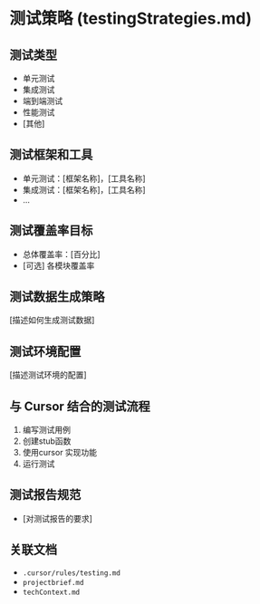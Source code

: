 # 测试策略 (testingStrategies.md)

## 测试类型

*   单元测试
*   集成测试
*   端到端测试
*   性能测试
*   [其他]

## 测试框架和工具

*   单元测试：[框架名称]，[工具名称]
*   集成测试：[框架名称]，[工具名称]
*   ...

## 测试覆盖率目标

*   总体覆盖率：[百分比]
*   [可选] 各模块覆盖率

## 测试数据生成策略

[描述如何生成测试数据]

## 测试环境配置

[描述测试环境的配置]

## 与 Cursor 结合的测试流程
1. 编写测试用例
2. 创建stub函数
3. 使用cursor 实现功能
4. 运行测试

## 测试报告规范
* [对测试报告的要求]

## 关联文档
* `.cursor/rules/testing.md`
* `projectbrief.md`
* `techContext.md`